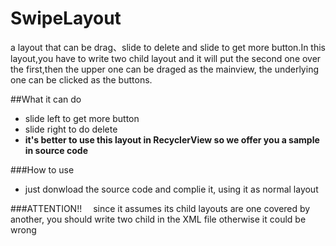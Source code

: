 # SwipeLayout
a layout that can be drag、slide to delete and slide to get more button.In this layout,you have to write two child layout and it
will put the second one over the first,then the upper one can be draged as the mainview, the underlying one can be clicked as the
buttons.

##What it can do
* slide left to get more button 
* slide right to do delete
* **it's better to use this layout in RecyclerView so we offer you a sample in source code**

###How to use
* just donwload the source code and complie it, using it as normal layout

###ATTENTION!!
&emsp;since it assumes its child layouts are one covered by another, you should write two child in the XML file otherwise it could be wrong
